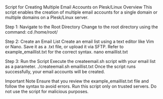 Script for Creating Multiple Email Accounts on Plesk/Linux
Overview
This script enables the creation of multiple email accounts for a single domain or multiple domains on a Plesk/Linux server.

Step 1: Navigate to the Root Directory
Change to the root directory using the command:
cd /home/root/

Step 2: Create an Email List
Create an email list using a text editor like Vim or Nano. Save it as a .txt file, or upload it via SFTP. Refer to example_emaillist.txt for the correct syntax.
nano emaillist.txt

Step 3: Run the Script
Execute the createemail.sh script with your email list as a parameter.
./createemail.sh emaillist.txt
Once the script runs successfully, your email accounts will be created.


Important Note
Ensure that you review the example_emaillist.txt file and follow the syntax to avoid errors.
Run this script only on trusted servers.
Do not use the script for malicious purposes.

